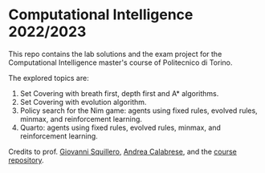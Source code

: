 # Computational Intelligence 2022/2023

This repo contains the lab solutions and the exam project for the Computational Intelligence master's course of Politecnico di Torino.

The explored topics are:
1. Set Covering with breath first, depth first and A* algorithms.
2. Set Covering with evolution algorithm.
3. Policy search for the Nim game: agents using fixed rules, evolved rules, minmax, and reinforcement learning.
4. Quarto: agents using fixed rules, evolved rules, minmax, and reinforcement learning.

Credits to prof. [Giovanni Squillero](https://github.com/squillero), [Andrea Calabrese](https://github.com/ThePseudo), and the [course repository](https://github.com/squillero/computational-intelligence).
